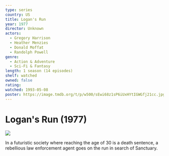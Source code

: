 ```yaml
---
type: series
country: US
title: Logan's Run
year: 1977
director: Unknown
actors:
  - Gregory Harrison
  - Heather Menzies
  - Donald Moffat
  - Randolph Powell
genre:
  - Action & Adventure
  - Sci-Fi & Fantasy
length: 1 season (14 episodes)
shelf: watched
owned: false
rating:
watched: 1993-05-08
poster: https://image.tmdb.org/t/p/w500/sEwi68z1sP6iUxHYtIGWGfj21cc.jpg
---
```


# Logan's Run (1977)

![](https://image.tmdb.org/t/p/w500/sEwi68z1sP6iUxHYtIGWGfj21cc.jpg)

In a futuristic society where reaching the age of 30 is a death sentence, a rebellious law enforcement agent goes on the run in search of Sanctuary.
